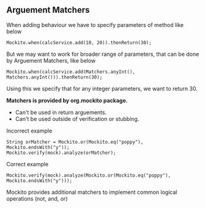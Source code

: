 ## Arguement Matchers

When adding behaviour we have to specify parameters of method like below
```
Mockito.when(calcService.add(10, 20)).thenReturn(30);
```

But we may want to work for broader range of parameters, that can be done by Arguement Matchers, like below
```
Mockito.when(calcService.add(Matchers.anyInt(), Matchers.anyInt())).thenReturn(30);
```
Using this we specify that for any integer parameters, we want to return 30.

**Matchers is provided by org.mockito package.**
* Can't be used in return arguements.
* Can't be used outside of verification or stubbing.

Incorrect example
```
String orMatcher = Mockito.or(Mockito.eq("poppy"), Mockito.endsWith("y"));
Mockito.verify(mock).analyze(orMatcher);
```

Correct example
```
Mockito.verify(mock).analyze(Mockito.or(Mockito.eq("poppy"), Mockito.endsWith("y")));
```

Mockito provides additional matchers to implement common logical operations (not, and, or)
